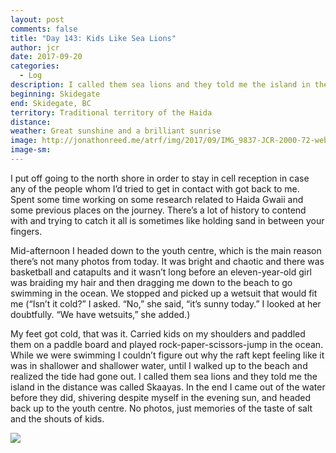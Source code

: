 ```yaml
---
layout: post
comments: false
title: "Day 143: Kids Like Sea Lions"
author: jcr
date: 2017-09-20
categories:
  - Log
description: I called them sea lions and they told me the island in the distance was called Skaayas.
beginning: Skidegate
end: Skidegate, BC
territory: Traditional territory of the Haida
distance: 
weather: Great sunshine and a brilliant sunrise
image: http://jonathonreed.me/atrf/img/2017/09/IMG_9837-JCR-2000-72-web.jpg
image-sm:
---
```


I put off going to the north shore in order to stay in cell reception in case any of the people whom I’d tried to get in contact with got back to me. Spent some time working on some research related to Haida Gwaii and some previous places on the journey. There’s a lot of history to contend with and trying to catch it all is sometimes like holding sand in between your fingers.

Mid-afternoon I headed down to the youth centre, which is the main reason there’s not many photos from today. It was bright and chaotic and there was basketball and catapults and it wasn’t long before an eleven-year-old girl was braiding my hair and then dragging me down to the beach to go swimming in the ocean. We stopped and picked up a wetsuit that would fit me (“Isn’t it cold?” I asked. “No,” she said, “it’s sunny today.” I looked at her doubtfully. “We have wetsuits,” she added.)

My feet got cold, that was it. Carried kids on my shoulders and paddled them on a paddle board and played rock-paper-scissors-jump in the ocean. While we were swimming I couldn’t figure out why the raft kept feeling like it was in shallower and shallower water, until I walked up to the beach and realized the tide had gone out. I called them sea lions and they told me the island in the distance was called Skaayas. In the end I came out of the water before they did, shivering despite myself in the evening sun, and headed back up to the youth centre. No photos, just memories of the taste of salt and the shouts of kids.

<img src="http://jonathonreed.me/atrf/img/2017/09/IMG_9831-JCR-2000-72-web.jpg">